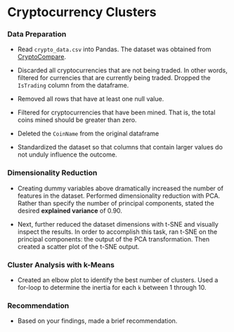 # Cryptocurrency Clusters

### Data Preparation

* Read `crypto_data.csv` into Pandas. The dataset was obtained from [CryptoCompare](https://min-api.cryptocompare.com/data/all/coinlist).

* Discarded all cryptocurrencies that are not being traded. In other words, filtered for currencies that are currently being traded. Dropped the `IsTrading` column from the dataframe.

* Removed all rows that have at least one null value.

* Filtered for cryptocurrencies that have been mined. That is, the total coins mined should be greater than zero.

* Deleted the `CoinName` from the original dataframe

* Standardized the dataset so that columns that contain larger values do not unduly influence the outcome.

### Dimensionality Reduction

* Creating dummy variables above dramatically increased the number of features in the dataset. Performed dimensionality reduction with PCA. Rather than specify the number of principal components, stated the desired **explained variance** of 0.90.

* Next, further reduced the dataset dimensions with t-SNE and visually inspect the results. In order to accomplish this task, ran t-SNE on the principal components: the output of the PCA transformation. Then created a scatter plot of the t-SNE output.

### Cluster Analysis with k-Means

* Created an elbow plot to identify the best number of clusters. Used a for-loop to determine the inertia for each `k` between 1 through 10. 

### Recommendation

* Based on your findings, made a brief recommendation.

